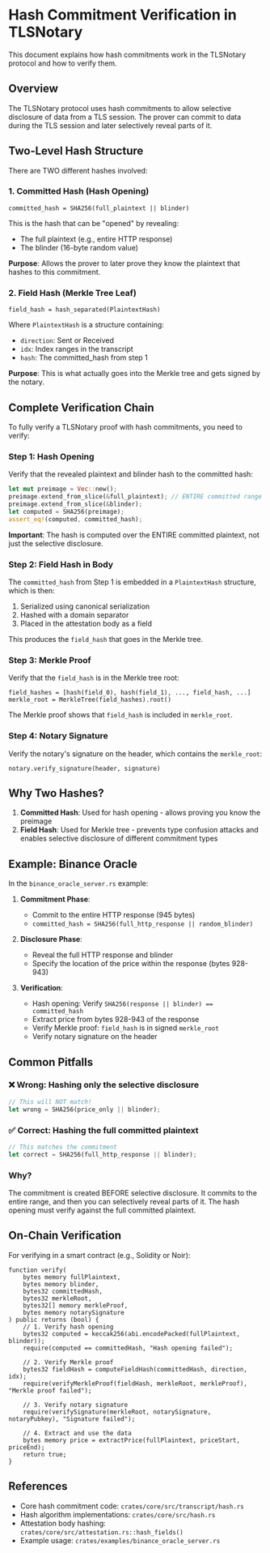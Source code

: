 # Hash Commitment Verification in TLSNotary

This document explains how hash commitments work in the TLSNotary protocol and how to verify them.

## Overview

The TLSNotary protocol uses hash commitments to allow selective disclosure of data from a TLS session. The prover can commit to data during the TLS session and later selectively reveal parts of it.

## Two-Level Hash Structure

There are TWO different hashes involved:

### 1. Committed Hash (Hash Opening)
```
committed_hash = SHA256(full_plaintext || blinder)
```

This is the hash that can be "opened" by revealing:
- The full plaintext (e.g., entire HTTP response)
- The blinder (16-byte random value)

**Purpose**: Allows the prover to later prove they know the plaintext that hashes to this commitment.

### 2. Field Hash (Merkle Tree Leaf)
```
field_hash = hash_separated(PlaintextHash)
```

Where `PlaintextHash` is a structure containing:
- `direction`: Sent or Received
- `idx`: Index ranges in the transcript
- `hash`: The committed_hash from step 1

**Purpose**: This is what actually goes into the Merkle tree and gets signed by the notary.

## Complete Verification Chain

To fully verify a TLSNotary proof with hash commitments, you need to verify:

### Step 1: Hash Opening
Verify that the revealed plaintext and blinder hash to the committed hash:

```rust
let mut preimage = Vec::new();
preimage.extend_from_slice(&full_plaintext); // ENTIRE committed range
preimage.extend_from_slice(&blinder);
let computed = SHA256(preimage);
assert_eq!(computed, committed_hash);
```

**Important**: The hash is computed over the ENTIRE committed plaintext, not just the selective disclosure.

### Step 2: Field Hash in Body
The `committed_hash` from Step 1 is embedded in a `PlaintextHash` structure, which is then:
1. Serialized using canonical serialization
2. Hashed with a domain separator
3. Placed in the attestation body as a field

This produces the `field_hash` that goes in the Merkle tree.

### Step 3: Merkle Proof
Verify that the `field_hash` is in the Merkle tree root:

```
field_hashes = [hash(field_0), hash(field_1), ..., field_hash, ...]
merkle_root = MerkleTree(field_hashes).root()
```

The Merkle proof shows that `field_hash` is included in `merkle_root`.

### Step 4: Notary Signature
Verify the notary's signature on the header, which contains the `merkle_root`:

```
notary.verify_signature(header, signature)
```

## Why Two Hashes?

1. **Committed Hash**: Used for hash opening - allows proving you know the preimage
2. **Field Hash**: Used for Merkle tree - prevents type confusion attacks and enables selective disclosure of different commitment types

## Example: Binance Oracle

In the `binance_oracle_server.rs` example:

1. **Commitment Phase**:
   - Commit to the entire HTTP response (945 bytes)
   - `committed_hash = SHA256(full_http_response || random_blinder)`

2. **Disclosure Phase**:
   - Reveal the full HTTP response and blinder
   - Specify the location of the price within the response (bytes 928-943)

3. **Verification**:
   - Hash opening: Verify `SHA256(response || blinder) == committed_hash`
   - Extract price from bytes 928-943 of the response
   - Verify Merkle proof: `field_hash` is in signed `merkle_root`
   - Verify notary signature on the header

## Common Pitfalls

### ❌ Wrong: Hashing only the selective disclosure
```rust
// This will NOT match!
let wrong = SHA256(price_only || blinder);
```

### ✅ Correct: Hashing the full committed plaintext
```rust
// This matches the commitment
let correct = SHA256(full_http_response || blinder);
```

### Why?
The commitment is created BEFORE selective disclosure. It commits to the entire range, and then you can selectively reveal parts of it. The hash opening must verify against the full committed plaintext.

## On-Chain Verification

For verifying in a smart contract (e.g., Solidity or Noir):

```solidity
function verify(
    bytes memory fullPlaintext,
    bytes memory blinder,
    bytes32 committedHash,
    bytes32 merkleRoot,
    bytes32[] memory merkleProof,
    bytes memory notarySignature
) public returns (bool) {
    // 1. Verify hash opening
    bytes32 computed = keccak256(abi.encodePacked(fullPlaintext, blinder));
    require(computed == committedHash, "Hash opening failed");

    // 2. Verify Merkle proof
    bytes32 fieldHash = computeFieldHash(committedHash, direction, idx);
    require(verifyMerkleProof(fieldHash, merkleRoot, merkleProof), "Merkle proof failed");

    // 3. Verify notary signature
    require(verifySignature(merkleRoot, notarySignature, notaryPubkey), "Signature failed");

    // 4. Extract and use the data
    bytes memory price = extractPrice(fullPlaintext, priceStart, priceEnd);
    return true;
}
```

## References

- Core hash commitment code: `crates/core/src/transcript/hash.rs`
- Hash algorithm implementations: `crates/core/src/hash.rs`
- Attestation body hashing: `crates/core/src/attestation.rs::hash_fields()`
- Example usage: `crates/examples/binance_oracle_server.rs`
